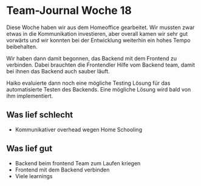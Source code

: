 # Team-Journal Woche 18

Diese Woche haben wir aus dem Homeoffice gearbeitet. Wir mussten zwar etwas in die Kommunikation investieren, 
aber overall kamen wir sehr gut vorwärts und wir konnten bei der Entwicklung weiterhin ein hohes Tempo beibehalten.

Wir haben dann damit begonnen, das Backend mit dem Frontend zu verbinden. Dabei brauchten die Frontendler Hilfe vom
Backend team, damit bei ihnen das Backend auch sauber läuft.

Haiko evaluierte dann noch eine mögliche Testing Lösung für das automatisierte Testen des Backends. Eine mögliche 
Lösung wird bald von ihm implementiert.

## Was lief schlecht

- Kommunikativer overhead wegen Home Schooling

## Was lief gut

- Backend beim frontend Team zum Laufen kriegen
- Frontend mit dem Backend verbinden
- Viele learnings


